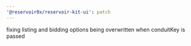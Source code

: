 ```yaml
---
'@reservoir0x/reservoir-kit-ui': patch
---
```


fixing listing and bidding options being overwritten when conduitKey is passed
